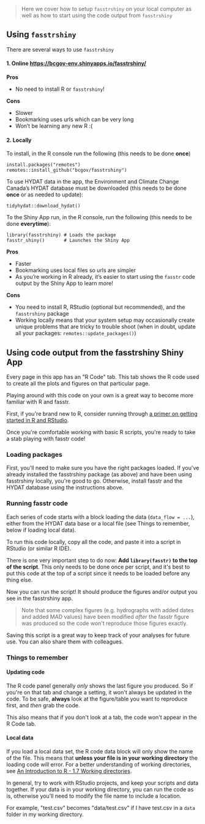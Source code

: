 
> Here we cover how to setup `fasstrshiny` on your local computer as well 
> as how to start using the code output from `fasstrshiny`

## Using `fasstrshiny`

There are several ways to use `fasstrshiny`

#### **1. Online <https://bcgov-env.shinyapps.io/fasstrshiny/>**

**Pros**

-   No need to install R or `fasstrshiny`!

**Cons**

-   Slower
-   Bookmarking uses urls which can be very long
-   Won’t be learning any new R :(

#### **2. Locally**

To install, in the R console run the following (this needs to be done
**once**)

    install.packages("remotes")
    remotes::install_github("bcgov/fasstrshiny")

To use HYDAT data in the app, the Environment and Climate Change Canada’s HYDAT database
must be downloaded (this needs to be done **once** or as needed to
update):

    tidyhydat::download_hydat()

To the Shiny App run, in the R console, run the following (this needs to
be done **everytime**):

    library(fasstrshiny) # Loads the package
    fasstr_shiny()       # Launches the Shiny App

**Pros**

-   Faster
-   Bookmarking uses local files so urls are simpler
-   As you’re working in R already, it’s easier to start using the
    `fasstr` code output by the Shiny App to learn more!

**Cons**

-   You need to install R, RStudio (optional but recommended), and the
    `fasstrshiny` package
-   Working locally means that your system setup may occasionally create
    unique problems that are tricky to trouble shoot (when in doubt,
    update all your packages: `remotes::update_packages()`)
    
    
## Using code output from the fasstrshiny Shiny App

Every page in this app has an "R Code" tab. This tab shows the R code used
to create all the plots and figures on that particular page. 

Playing around with this code on your own is a great way to become more familiar
with R and fasstr. 

First, if you're brand new to R, consider running through 
[a primer on getting started in R and RStudio](https://education.rstudio.com/learn/beginner/).

Once you're comfortable working with basic R scripts, you're ready to take a 
stab playing with fasstr code!

### Loading packages

First, you'll need to make sure you have the right packages loaded. If you've
already installed the fasstrshiny package (as above) and have been using fasstrshiny
locally, you're good to go. Otherwise, install fasstr and the HYDAT database
using the instructions above.

### Running fasstr code

Each series of code starts with a block loading the data (`data_flow = ...`), 
either from the HYDAT data base or a local file (see Things to remember, below
if loading local data).

To run this code locally, copy all the code, and paste it into a script in 
RStudio (or similar R IDE).

There is one very important step to do now: **Add `library(fasstr)` to the top
of the script**. This only needs to be done once per script, and it's best to 
put this code at the top of a script since it needs to be loaded before any thing
else.

Now you can run the script! It should produce the figures and/or output you 
see in the fasstrshiny app. 

> Note that some complex figures (e.g. hydrographs with
> added dates and added MAD values) have been modified *after* the fasstr figure
> was produced so the code won't reproduce those figures exactly.

Saving this script is a great way to keep track of your analyses for future use.
You can also share them with colleagues. 

### Things to remember

#### **Updating code**

The R code panel generally *only* shows the last figure you produced.
So if you're on that tab and change a setting, it won't always be updated in the
code. To be safe, **always** look at the figure/table you want to reproduce
first, and *then* grab the code. 

This also means that if you don't look at a tab, the code won't appear in the 
R Code tab.

#### **Local data**

If you load a local data set, the R code data block will only show the name of 
the file. This means that **unless your file is in your working directory** the
loading code will error. For a better understanding of working directories, 
see [An Introduction to R - 1.7 Working directories](https://intro2r.com/work-d.html).

In general, try to work with RStudio projects, and keep your scripts and data 
together. If your data is in your working directory, you can run the code as is,
otherwise you'll need to modify the file name to include a location.

For example, "test.csv" becomes "data/test.csv" if I have test.csv in a `data` folder in my
working directory. 


  
  
  
  




